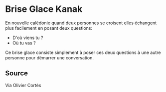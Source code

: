 <!--

---
title: Brise Glace Kanak
description: Ce brise glace consiste simplement à poser deux questions à une autre personne pour démarrer une conversation.
image_url: 
licence: CC-BY-SA
---

-->

# Brise Glace Kanak

En nouvelle calédonie quand deux personnes se croisent elles échangent plus facilement en posant deux questions:

- D'où viens tu ?
- Où tu vas ?

Ce brise glace consiste simplement à poser ces deux questions à une autre personne pour démarrer une conversation.


## Source
Via Olivier Cortès
